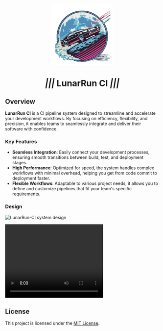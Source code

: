 
<p align="center">
<img src="./images/logo.png" alt="LunarRun Logo" height="200"/>
<h1 align="center"><b><i>|||</i> LunarRun CI <i>|||</i></b></h1>
</p>

## Overview

**LunarRun CI** is a CI pipeline system designed to streamline and accelerate your development workflows. By focusing on efficiency, flexibility, and precision, it enables teams to seamlessly integrate and deliver their software with confidence.

### Key Features

- **Seamless Integration**: Easily connect your development processes, ensuring smooth transitions between build, test, and deployment stages.
- **High Performance**: Optimized for speed, the system handles complex workflows with minimal overhead, helping you get from code commit to deployment faster.
- **Flexible Workflows**: Adaptable to various project needs, it allows you to define and customize pipelines that fit your team's specific requirements.

### Design
![LunarRun-CI system design](./images/design.gif)

<video width="320" height="240" controls>
  <source src="./images/design.webm" type="video/webm">
  Your browser does not support the video tag.
</video>

## License

This project is licensed under the [MIT License](./LICENSE).
